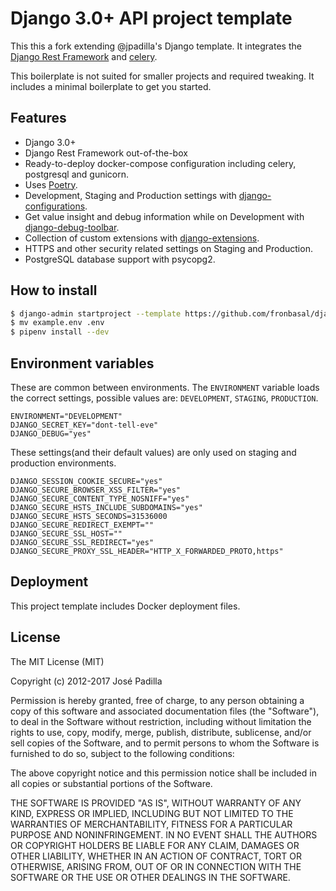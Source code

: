 # Django 3.0+ API project template

This this a fork extending @jpadilla's Django template. It integrates the [Django Rest Framework](https://www.django-rest-framework.org/) and [celery](https://celeryproject.org).

This boilerplate is not suited for smaller projects and required tweaking. It includes a minimal boilerplate to get you started.
## Features

- Django 3.0+
- Django Rest Framework out-of-the-box
- Ready-to-deploy docker-compose configuration including celery, postgresql and gunicorn.
- Uses [Poetry](https://python-poetry.org/).
- Development, Staging and Production settings with [django-configurations](https://django-configurations.readthedocs.org).
- Get value insight and debug information while on Development with [django-debug-toolbar](https://django-debug-toolbar.readthedocs.org).
- Collection of custom extensions with [django-extensions](http://django-extensions.readthedocs.org).
- HTTPS and other security related settings on Staging and Production.
- PostgreSQL database support with psycopg2.

## How to install

```bash
$ django-admin startproject --template https://github.com/fronbasal/django-project-template/archive/master.zip --extension=py,md,env,yml,toml,sh project_name
$ mv example.env .env
$ pipenv install --dev
```

## Environment variables

These are common between environments. The `ENVIRONMENT` variable loads the correct settings, possible values are: `DEVELOPMENT`, `STAGING`, `PRODUCTION`.

```
ENVIRONMENT="DEVELOPMENT"
DJANGO_SECRET_KEY="dont-tell-eve"
DJANGO_DEBUG="yes"
```

These settings(and their default values) are only used on staging and production environments.

```
DJANGO_SESSION_COOKIE_SECURE="yes"
DJANGO_SECURE_BROWSER_XSS_FILTER="yes"
DJANGO_SECURE_CONTENT_TYPE_NOSNIFF="yes"
DJANGO_SECURE_HSTS_INCLUDE_SUBDOMAINS="yes"
DJANGO_SECURE_HSTS_SECONDS=31536000
DJANGO_SECURE_REDIRECT_EXEMPT=""
DJANGO_SECURE_SSL_HOST=""
DJANGO_SECURE_SSL_REDIRECT="yes"
DJANGO_SECURE_PROXY_SSL_HEADER="HTTP_X_FORWARDED_PROTO,https"
```

## Deployment

This project template includes Docker deployment files.

## License

The MIT License (MIT)

Copyright (c) 2012-2017 José Padilla

Permission is hereby granted, free of charge, to any person obtaining a copy of
this software and associated documentation files (the "Software"), to deal in
the Software without restriction, including without limitation the rights to
use, copy, modify, merge, publish, distribute, sublicense, and/or sell copies
of the Software, and to permit persons to whom the Software is furnished to do
so, subject to the following conditions:

The above copyright notice and this permission notice shall be included in all
copies or substantial portions of the Software.

THE SOFTWARE IS PROVIDED "AS IS", WITHOUT WARRANTY OF ANY KIND, EXPRESS OR
IMPLIED, INCLUDING BUT NOT LIMITED TO THE WARRANTIES OF MERCHANTABILITY,
FITNESS FOR A PARTICULAR PURPOSE AND NONINFRINGEMENT. IN NO EVENT SHALL THE
AUTHORS OR COPYRIGHT HOLDERS BE LIABLE FOR ANY CLAIM, DAMAGES OR OTHER
LIABILITY, WHETHER IN AN ACTION OF CONTRACT, TORT OR OTHERWISE, ARISING FROM,
OUT OF OR IN CONNECTION WITH THE SOFTWARE OR THE USE OR OTHER DEALINGS IN THE
SOFTWARE.
